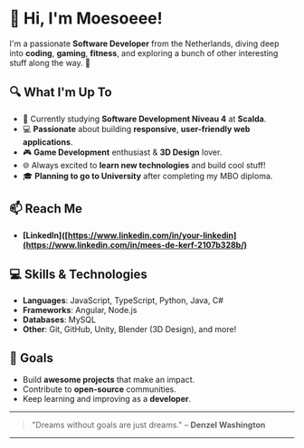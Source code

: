 # 👋 Hi, I'm **Moesoeee**!

I'm a passionate **Software Developer** from the Netherlands, diving deep into **coding**, **gaming**, **fitness**, and exploring a bunch of other interesting stuff along the way. 🚀

## 🔍 What I'm Up To

- 🌱 Currently studying **Software Development Niveau 4** at **Scalda**.
- 💻 **Passionate** about building **responsive**, **user-friendly web applications**.
- 🎮 **Game Development** enthusiast & **3D Design** lover.
- 🌐 Always excited to **learn new technologies** and build cool stuff!
- 🎓 **Planning to go to University** after completing my MBO diploma.

## 📫 Reach Me

- **[LinkedIn]([https://www.linkedin.com/in/your-linkedin](https://www.linkedin.com/in/mees-de-kerf-2107b328b/)**  

## 💻 Skills & Technologies

- **Languages**: JavaScript, TypeScript, Python, Java, C#
- **Frameworks**: Angular, Node.js 
- **Databases**:  MySQL
- **Other**: Git, GitHub, Unity, Blender (3D Design), and more!

## 🎯 Goals

- Build **awesome projects** that make an impact.
- Contribute to **open-source** communities.
- Keep learning and improving as a **developer**.

---

> "Dreams without goals are just dreams." – **Denzel Washington**

---


